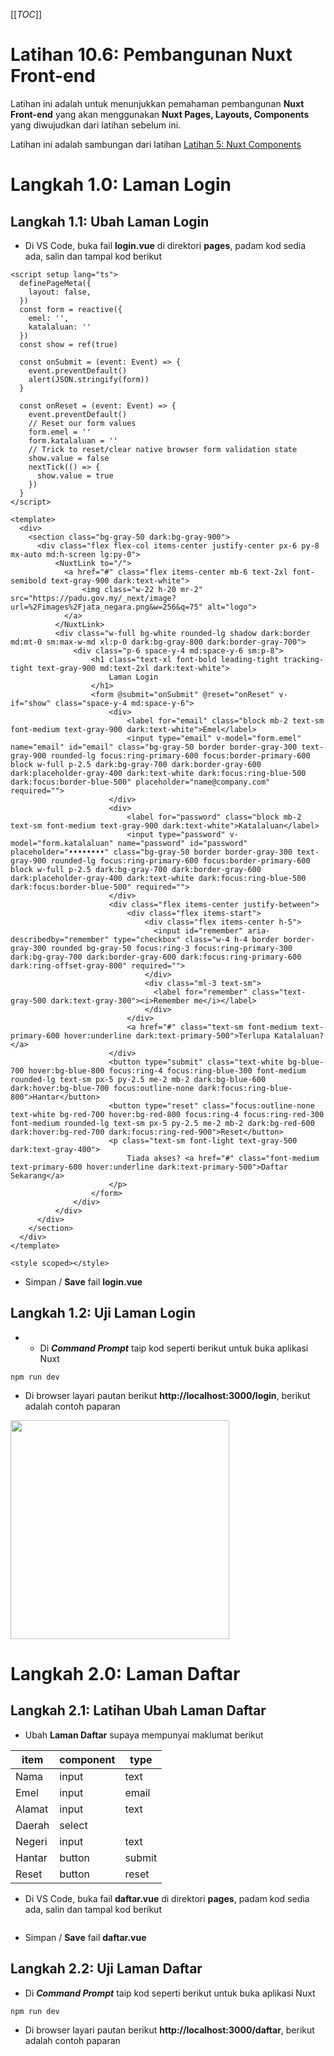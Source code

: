 [[_TOC_]]

# Latihan 10.6: Pembangunan Nuxt Front-end

Latihan ini adalah untuk menunjukkan pemahaman pembangunan **Nuxt Front-end** yang akan menggunakan **Nuxt Pages, Layouts, Components** yang diwujudkan dari latihan sebelum ini.

Latihan ini adalah sambungan dari latihan [Latihan 5: Nuxt Components](https://code.cloud-connect.asia/msp/akademi-cloud-connect/training-modules/pembangunan-aplikasi-moden/-/blob/master/Latihan%2011/Latihan%205%20-%20Nuxt%20Components.md)


# Langkah 1.0: Laman Login

## Langkah 1.1: Ubah Laman Login

* Di VS Code, buka fail **login.vue** di direktori **pages**, padam kod sedia ada, salin dan tampal kod berikut

```vue
<script setup lang="ts">
  definePageMeta({
    layout: false,
  })
  const form = reactive({
    emel: '',
    katalaluan: ''
  })
  const show = ref(true)

  const onSubmit = (event: Event) => {
    event.preventDefault()
    alert(JSON.stringify(form))
  }

  const onReset = (event: Event) => {
    event.preventDefault()
    // Reset our form values
    form.emel = ''
    form.katalaluan = ''
    // Trick to reset/clear native browser form validation state
    show.value = false
    nextTick(() => {
      show.value = true
    })
  }
</script>

<template>
  <div>
    <section class="bg-gray-50 dark:bg-gray-900">
      <div class="flex flex-col items-center justify-center px-6 py-8 mx-auto md:h-screen lg:py-0">
          <NuxtLink to="/">
            <a href="#" class="flex items-center mb-6 text-2xl font-semibold text-gray-900 dark:text-white">
                <img class="w-22 h-20 mr-2" src="https://padu.gov.my/_next/image?url=%2Fimages%2Fjata_negara.png&w=256&q=75" alt="logo">
            </a>
          </NuxtLink>
          <div class="w-full bg-white rounded-lg shadow dark:border md:mt-0 sm:max-w-md xl:p-0 dark:bg-gray-800 dark:border-gray-700">
              <div class="p-6 space-y-4 md:space-y-6 sm:p-8">
                  <h1 class="text-xl font-bold leading-tight tracking-tight text-gray-900 md:text-2xl dark:text-white">
                      Laman Login
                  </h1>
                  <form @submit="onSubmit" @reset="onReset" v-if="show" class="space-y-4 md:space-y-6">
                      <div>
                          <label for="email" class="block mb-2 text-sm font-medium text-gray-900 dark:text-white">Emel</label>
                          <input type="email" v-model="form.emel" name="email" id="email" class="bg-gray-50 border border-gray-300 text-gray-900 rounded-lg focus:ring-primary-600 focus:border-primary-600 block w-full p-2.5 dark:bg-gray-700 dark:border-gray-600 dark:placeholder-gray-400 dark:text-white dark:focus:ring-blue-500 dark:focus:border-blue-500" placeholder="name@company.com" required="">
                      </div>
                      <div>
                          <label for="password" class="block mb-2 text-sm font-medium text-gray-900 dark:text-white">Katalaluan</label>
                          <input type="password" v-model="form.katalaluan" name="password" id="password" placeholder="••••••••" class="bg-gray-50 border border-gray-300 text-gray-900 rounded-lg focus:ring-primary-600 focus:border-primary-600 block w-full p-2.5 dark:bg-gray-700 dark:border-gray-600 dark:placeholder-gray-400 dark:text-white dark:focus:ring-blue-500 dark:focus:border-blue-500" required="">
                      </div>
                      <div class="flex items-center justify-between">
                          <div class="flex items-start">
                              <div class="flex items-center h-5">
                                <input id="remember" aria-describedby="remember" type="checkbox" class="w-4 h-4 border border-gray-300 rounded bg-gray-50 focus:ring-3 focus:ring-primary-300 dark:bg-gray-700 dark:border-gray-600 dark:focus:ring-primary-600 dark:ring-offset-gray-800" required="">
                              </div>
                              <div class="ml-3 text-sm">
                                <label for="remember" class="text-gray-500 dark:text-gray-300"><i>Remember me</i></label>
                              </div>
                          </div>
                          <a href="#" class="text-sm font-medium text-primary-600 hover:underline dark:text-primary-500">Terlupa Katalaluan?</a>
                      </div>
                      <button type="submit" class="text-white bg-blue-700 hover:bg-blue-800 focus:ring-4 focus:ring-blue-300 font-medium rounded-lg text-sm px-5 py-2.5 me-2 mb-2 dark:bg-blue-600 dark:hover:bg-blue-700 focus:outline-none dark:focus:ring-blue-800">Hantar</button>
                      <button type="reset" class="focus:outline-none text-white bg-red-700 hover:bg-red-800 focus:ring-4 focus:ring-red-300 font-medium rounded-lg text-sm px-5 py-2.5 me-2 mb-2 dark:bg-red-600 dark:hover:bg-red-700 dark:focus:ring-red-900">Reset</button>
                      <p class="text-sm font-light text-gray-500 dark:text-gray-400">
                          Tiada akses? <a href="#" class="font-medium text-primary-600 hover:underline dark:text-primary-500">Daftar Sekarang</a>
                      </p>
                  </form>
              </div>
          </div>
      </div>
    </section>
  </div>
</template>

<style scoped></style>

```

* Simpan / **Save** fail **login.vue**

## Langkah 1.2: Uji Laman Login

* * Di ***Command Prompt*** taip kod seperti berikut untuk buka aplikasi Nuxt

```
npm run dev
```

* Di browser layari pautan berikut **http://localhost:3000/login**, berikut adalah contoh paparan

<img src="https://code.cloud-connect.asia/jdn/latihan-aplikasi-moden/uploads/583ad2e7c1c3dde9b56e58c87b817092/image.png" width=350>

# Langkah 2.0: Laman Daftar

## Langkah 2.1: Latihan Ubah Laman Daftar

* Ubah **Laman Daftar** supaya mempunyai maklumat berikut

| item | component | type |
| ------ | ------ | ------ |
| Nama | input | text |
| Emel | input | email |
| Alamat | input | text |
| Daerah | select |  |
| Negeri | input | text |
| Hantar | button | submit |
| Reset | button | reset |

* Di VS Code, buka fail **daftar.vue** di direktori **pages**, padam kod sedia ada, salin dan tampal kod berikut

```vue

```

* Simpan / **Save** fail **daftar.vue**

## Langkah 2.2: Uji Laman Daftar

* Di ***Command Prompt*** taip kod seperti berikut untuk buka aplikasi Nuxt

```
npm run dev
```

* Di browser layari pautan berikut **http://localhost:3000/daftar**, berikut adalah contoh paparan



